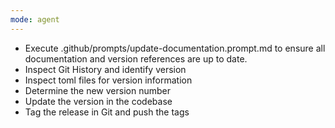 ```yaml
---
mode: agent
---
```


- Execute .github/prompts/update-documentation.prompt.md to ensure all documentation and version references are up to date.
- Inspect Git History and identify version
- Inspect toml files for version information
- Determine the new version number
- Update the version in the codebase
- Tag the release in Git and push the tags


